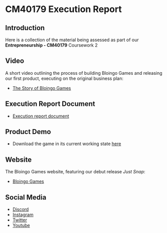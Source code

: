 # CM40179 Execution Report

## Introduction
Here is a collection of the material being assessed as part of our **Entrepreneurship - CM40179** Coursework 2

## Video
A short video outlining the process of building Bloingo Games and releasing our first product, executing on the original business plan:
- [The Story of Bloingo Games](https://www.youtube.com/watch?v=FHPIdhnSmGg) 

## Execution Report Document
- [Execution report document](internal-link-to-pdf...?)

## Product Demo
- Download the game in its current working state [here](https://github.com/BloingoGames/just-snap-public-releases/releases/tag/v0.0.1) 

## Website
The Bloingo Games website, featuring our debut release *Just Snap*:
- [Bloingo Games](https://bloingo.com/)

##  Social Media
- [Discord](https://discord.gg/dHcmX9GEkw)
- [Instagram](https://www.instagram.com/bloingo/)
- [Twitter](https://x.com/BloingoGames)
- [Youtube](https://www.youtube.com/@BloingoGames)
